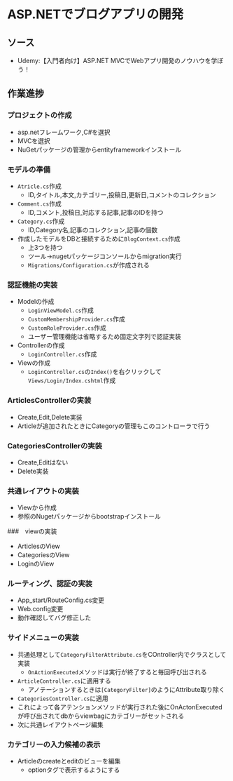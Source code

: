 # ASP.NETでブログアプリの開発


## ソース
- Udemy:【入門者向け】ASP.NET MVCでWebアプリ開発のノウハウを学ぼう！


## 作業進捗
### プロジェクトの作成
- asp.netフレームワーク,C#を選択
- MVCを選択
- NuGetパッケージの管理からentityframeworkインストール

### モデルの準備
- `Atricle.cs`作成
    - ID,タイトル,本文,カテゴリー,投稿日,更新日,コメントのコレクション
- `Comment.cs`作成
    - ID,コメント,投稿日,対応する記事,記事のIDを持つ
- `Category.cs`作成
    - ID,Category名,記事のコレクション,記事の個数
- 作成したモデルをDBと接続するために`BlogContext.cs`作成
    - 上3つを持つ
    - ツール->nugetパッケージコンソールからmigration実行
    - `Migrations/Configuration.cs`が作成される

### 認証機能の実装
- Modelの作成
    - `LoginViewModel.cs`作成
    - `CustomMembershipProvider.cs`作成
    - `CustomRoleProvider.cs`作成
    - ユーザー管理機能は省略するため固定文字列で認証実装
- Controllerの作成
    - `LoginController.cs`作成
- Viewの作成
    - `LoginController.cs`の`Index()`を右クリックして`Views/Login/Index.cshtml`作成

### ArticlesControllerの実装
- Create,Edit,Delete実装
- Articleが追加されたときにCategoryの管理もこのコントローラで行う

### CategoriesControllerの実装
- Create,Editはない
- Delete実装

### 共通レイアウトの実装
- Viewから作成
- 参照のNugetパッケージからbootstrapインストール

###　viewの実装
- ArticlesのView
- CategoriesのView
- LoginのView

### ルーティング、認証の実装
- App_start/RouteConfig.cs変更
- Web.config変更
- 動作確認してバグ修正した

### サイドメニューの実装
- 共通処理として`CategoryFilterAttribute.cs`をCOntroller内でクラスとして実装
    - `OnActionExecuted`メソッドは実行が終了すると毎回呼び出される
- `ArticleController.cs`に適用する
    - アノテーションするときは`[CategoryFilter]`のようにAttribute取り除く
- `CategoriesController.cs`に適用
- これによって各アテンションメソッドが実行された後にOnActonExecutedが呼び出されてdbからviewbagにカテゴリーがセットされる
- 次に共通レイアウトページ編集

### カテゴリーの入力候補の表示
- Articleのcreateとeditのビューを編集
    - optionタグで表示するようにする
